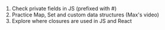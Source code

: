 
1. Check private fields in JS (prefixed with #)
2. Practice Map, Set and custom data structures (Max's video)
3. Explore where closures are used in JS and React
